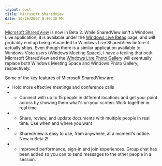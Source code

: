 ```yaml
---
layout: post
title: Microsoft SharedView
date: 10/26/2007 9:40:30 PM
---
```


[Microsoft SharedView](http://get.live.com/betas/sharedview_betas) is now in Beta 2. While SharedView isn't a Windows Live application, it is available under the [Windows Live Betas](http://get.live.com/betas/home2) page, and will probably end up being rebranded to Windows Live SharedView before it actually ships. Even though there is a similar application available to Windows Vista users (Windows Meeting Space), I have a feeling that both Microsoft SharedView and the [Windows Live Photo Gallery](http://get.live.com/betas/photogallery_betas) will eventually replace both Windows Meeting Space and Windows Photo Gallery, respectively.

Some of the key features of Microsoft SharedView are:

*   Hold more effective meetings and conference calls
*   *   Connect with up to 15 people in different locations and get your point across by showing them what's on your screen. Work together in real time
*   *   Share, review, and update documents with multiple people in real time. Use when and where you want
*   *   SharedView is easy to use, from anywhere, at a moment's notice. New in Beta 2!
*   *   Improved performance, sign-in and join experiences. Group chat has been added so you can to send messages to the other people in a session.
